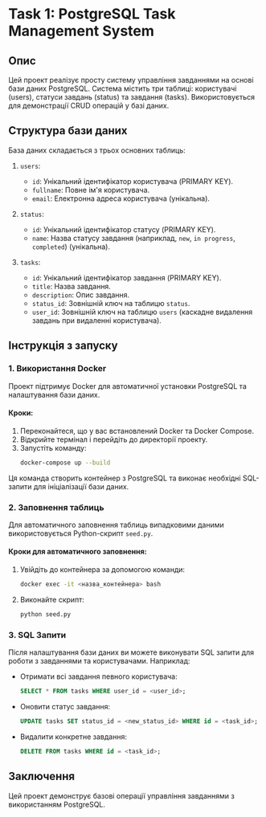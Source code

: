 
# Task 1: PostgreSQL Task Management System

## Опис
Цей проект реалізує просту систему управління завданнями на основі бази даних PostgreSQL. Система містить три таблиці: користувачі (users), статуси завдань (status) та завдання (tasks). Використовується для демонстрації CRUD операцій у базі даних.

## Структура бази даних
База даних складається з трьох основних таблиць:

1. `users`:
    - `id`: Унікальний ідентифікатор користувача (PRIMARY KEY).
    - `fullname`: Повне ім'я користувача.
    - `email`: Електронна адреса користувача (унікальна).

2. `status`:
    - `id`: Унікальний ідентифікатор статусу (PRIMARY KEY).
    - `name`: Назва статусу завдання (наприклад, `new`, `in progress`, `completed`) (унікальна).

3. `tasks`:
    - `id`: Унікальний ідентифікатор завдання (PRIMARY KEY).
    - `title`: Назва завдання.
    - `description`: Опис завдання.
    - `status_id`: Зовнішній ключ на таблицю `status`.
    - `user_id`: Зовнішній ключ на таблицю `users` (каскадне видалення завдань при видаленні користувача).

## Інструкція з запуску

### 1. Використання Docker
Проект підтримує Docker для автоматичної установки PostgreSQL та налаштування бази даних.

#### Кроки:
1. Переконайтеся, що у вас встановлений Docker та Docker Compose.
2. Відкрийте термінал і перейдіть до директорії проекту.
3. Запустіть команду:
   ```bash
   docker-compose up --build
   ```

Ця команда створить контейнер з PostgreSQL та виконає необхідні SQL-запити для ініціалізації бази даних.

### 2. Заповнення таблиць
Для автоматичного заповнення таблиць випадковими даними використовується Python-скрипт `seed.py`.

#### Кроки для автоматичного заповнення:
1. Увійдіть до контейнера за допомогою команди:
   ```bash
   docker exec -it <назва_контейнера> bash
   ```
2. Виконайте скрипт:
   ```bash
   python seed.py
   ```

### 3. SQL Запити
Після налаштування бази даних ви можете виконувати SQL запити для роботи з завданнями та користувачами. Наприклад:

- Отримати всі завдання певного користувача:
    ```sql
    SELECT * FROM tasks WHERE user_id = <user_id>;
    ```

- Оновити статус завдання:
    ```sql
    UPDATE tasks SET status_id = <new_status_id> WHERE id = <task_id>;
    ```

- Видалити конкретне завдання:
    ```sql
    DELETE FROM tasks WHERE id = <task_id>;
    ```

## Заключення
Цей проект демонструє базові операції управління завданнями з використанням PostgreSQL.
